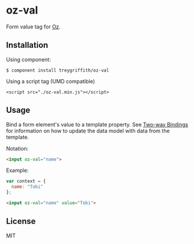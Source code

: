 oz-val
========

Form value tag for [Oz](http://github.com/treygriffith/oz).


Installation
------------

Using component:

```
$ component install treygriffith/oz-val
```

Using a script tag (UMD compatible)

```
<script src="./oz-val.min.js"></script>
```

Usage
-----

Bind a form element's value to a template property. See [Two-way Bindings](http://github.com/treygriffith/oz#two-way-bindings) for information on how to update the data model with data from the template.

Notation:

```html
<input oz-val="name">
```

Example:

```javascript
var context = {
  name: "Tobi"
};
```

```html
<input oz-val="name" value="Tobi">
```

License
-------
MIT
